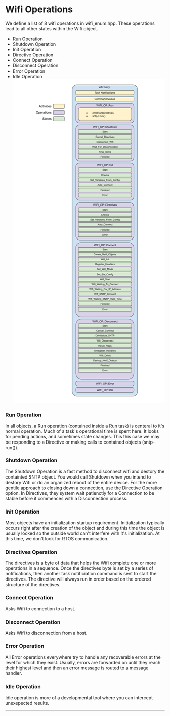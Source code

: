 # Wifi Operations
We define a list of 8 wifi operations in wifi_enum.hpp.  These operations lead to all other states within the Wifi object.
* Run Operation
* Shutdown Operation
* Init Operation
* Directive Operation
* Connect Operation
* Disconnect Operation
* Error Operation
* Idle Operation  
![Wifi Operations](./drawings/wifi_block_operations.svg)
### Run Operation
In all objects, a Run operation (contained inside a Run task) is centeral to it's normal operation.  Much of a task's operational time is spent here.  It looks for pending actions, and sometimes state changes.  This this case we may be responding to a Directive or making calls to contained objects (sntp-run()).

### Shutdown Operation
The Shutdown Operation is a fast method to disconnect wifi and destory the containted SNTP object.  You would call Shutdown when you intend to destory Wifi or do an organized reboot of the entire device.  For the more gentile approach to closing down a connection, use the Directive Operation option.  In Directives, they system wait patienctly for a Connection to be stable before it commences with a Disconnection process.

### Init Operation
Most objects have an initialization startup requirement.  Initialization typically occurs right after the creation of the object and during this time the object is usually locked so the outside world can't interfere with it's initialization.   At this time, we don't look for RTOS communication.

### Directives Operation
The directives is a byte of data that helps the Wifi complete one or more operations in a sequence.  Once the directives byte is set by a series of notifications, then another task notificiation command is sent to start the directives.  The directive will always run in order based on the ordered structure of the directives.

### Connect Operation
Asks Wifi to connection to a host.  

### Disconnect Operation
Asks Wifi to disconnection from a host.

### Error Operation
All Error operations everywhere try to handle any recoverable errors at the level for which they exist.  Usually, errors are forwarded on until they reach their highest level and then an error message is routed to a message handler.

### Idle Operation
Idle operation is more of a developmental tool where you can intercept unexepected results.
___  